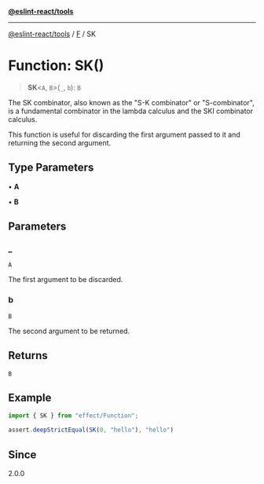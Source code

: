 [**@eslint-react/tools**](../../../README.md)

***

[@eslint-react/tools](../../../README.md) / [F](../README.md) / SK

# Function: SK()

> **SK**\<`A`, `B`\>(`_`, `b`): `B`

The SK combinator, also known as the "S-K combinator" or "S-combinator", is a fundamental combinator in the
lambda calculus and the SKI combinator calculus.

This function is useful for discarding the first argument passed to it and returning the second argument.

## Type Parameters

• **A**

• **B**

## Parameters

### \_

`A`

The first argument to be discarded.

### b

`B`

The second argument to be returned.

## Returns

`B`

## Example

```ts
import { SK } from "effect/Function";

assert.deepStrictEqual(SK(0, "hello"), "hello")
```

## Since

2.0.0
